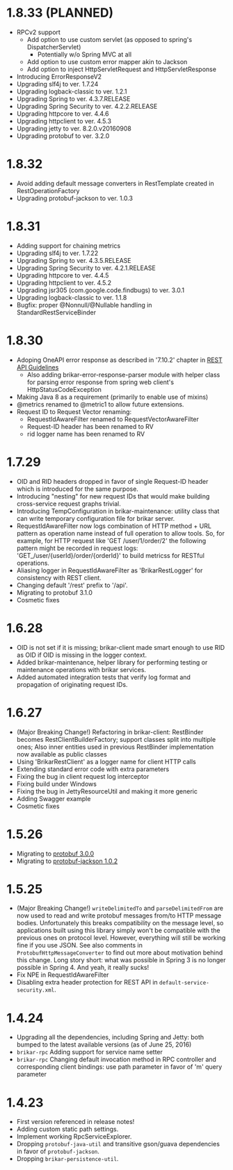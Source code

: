 
# 1.8.33 (PLANNED)

* RPCv2 support
  * Add option to use custom servlet (as opposed to spring's DispatcherServlet)
    * Potentially w/o Spring MVC at all
  * Add option to use custom error mapper akin to Jackson
  * Add option to inject HttpServletRequest and HttpServletResponse
* Introducing ErrorResponseV2
* Upgrading slf4j to ver. 1.7.24
* Upgrading logback-classic to ver. 1.2.1
* Upgrading Spring to ver. 4.3.7.RELEASE
* Upgrading Spring Security to ver. 4.2.2.RELEASE
* Upgrading httpcore to ver. 4.4.6
* Upgrading httpclient to ver. 4.5.3
* Upgrading jetty to ver. 8.2.0.v20160908
* Upgrading protobuf to ver. 3.2.0


# 1.8.32

* Avoid adding default message converters in RestTemplate created in RestOperationFactory
* Upgrading protobuf-jackson to ver. 1.0.3

# 1.8.31

* Adding support for chaining metrics
* Upgrading slf4j to ver. 1.7.22
* Upgrading Spring to ver. 4.3.5.RELEASE
* Upgrading Spring Security to ver. 4.2.1.RELEASE
* Upgrading httpcore to ver. 4.4.5
* Upgrading httpclient to ver. 4.5.2
* Upgrading jsr305 (com.google.code.findbugs) to ver. 3.0.1
* Upgrading logback-classic to ver. 1.1.8
* Bugfix: proper @Nonnull/@Nullable handling in StandardRestServiceBinder

# 1.8.30

* Adoping OneAPI error response as described in '7.10.2' chapter in [REST API Guidelines](https://github.com/Microsoft/api-guidelines/blob/master/Guidelines.md)
  * Also adding brikar-error-response-parser module with helper class for parsing error response from spring web client's HttpStatusCodeException
* Making Java 8 as a requirement (primarily to enable use of mixins)
* @metrics renamed to @metric1 to allow future extensions.
* Request ID to Request Vector renaming:
  * RequestIdAwareFilter renamed to RequestVectorAwareFilter
  * Request-ID header has been renamed to RV
  * rid logger name has been renamed to RV

# 1.7.29

* OID and RID headers dropped in favor of single Request-ID header which is introduced for the same purpose.
* Introducing "nesting" for new request IDs that would make building cross-service request graphs trivial.
* Introducing TempConfiguration in brikar-maintenance:
  utility class that can write temporary configuration file for brikar server.
* RequestIdAwareFilter now logs combination of HTTP method + URL pattern as operation name
  instead of full operation to allow tools. So, for example, for HTTP request like 'GET /user/1/order/2' the
  following pattern might be recorded in request logs: 'GET_/user/{userId}/order/{orderId}'
  to build metricss for RESTful operations.
* Aliasing logger in RequestIdAwareFilter as 'BrikarRestLogger' for consistency with REST client.
* Changing default '/rest' prefix to '/api'.
* Migrating to protobuf 3.1.0
* Cosmetic fixes

# 1.6.28

* OID is not set if it is missing;
  brikar-client made smart enough to use RID as OID if OID is missing in the logger context.
* Added brikar-maintenance, helper library for performing testing or maintenance operations with brikar services.
* Added automated integration tests that verify log format and propagation of originating request IDs.

# 1.6.27

* (Major Breaking Change!) Refactoring in brikar-client:
  RestBinder becomes RestClientBuilderFactory; support classes split into multiple ones;
  Also inner entities used in previous RestBinder implementation now available as public classes
* Using 'BrikarRestClient' as a logger name for client HTTP calls
* Extending standard error code with extra parameters
* Fixing the bug in client request log interceptor
* Fixing build under Windows
* Fixing the bug in JettyResourceUtil and making it more generic
* Adding Swagger example
* Cosmetic fixes

# 1.5.26

* Migrating to [protobuf 3.0.0](http://mvnrepository.com/artifact/com.google.protobuf/protobuf-java)
* Migrating to [protobuf-jackson 1.0.2](http://mvnrepository.com/artifact/com.truward.protobuf/protobuf-jackson)

# 1.5.25

* (Major Breaking Change!) ``writeDelimitedTo`` and ``parseDelimitedFrom`` are now used to read and write protobuf
  messages from/to HTTP message bodies.
  Unfortunately this breaks compatibility on the message level, so applications built using this library simply won't be
  compatible with the previous ones on protocol level. However, everything will still be working fine if you use JSON.
  See also comments in ``ProtobufHttpMessageConverter`` to find out more about motivation behind this change.
  Long story short: what was possible in Spring 3 is no longer possible in Spring 4. And yeah, it really sucks!
* Fix NPE in RequestIdAwareFilter
* Disabling extra header protection for REST API in ``default-service-security.xml``.

# 1.4.24

* Upgrading all the dependencies, including Spring and Jetty: both bumped to the latest available versions (as of June 25, 2016)
* ``brikar-rpc`` Adding support for service name setter
* ``brikar-rpc`` Changing default invocation method in RPC controller and corresponding client bindings: use path parameter in favor of 'm' query parameter

# 1.4.23

* First version referenced in release notes!
* Adding custom static path settings.
* Implement working RpcServiceExplorer.
* Dropping ``protobuf-java-util`` and transitive gson/guava dependencies in favor of ``protobuf-jackson``.
* Dropping ``brikar-persistence-util``.
